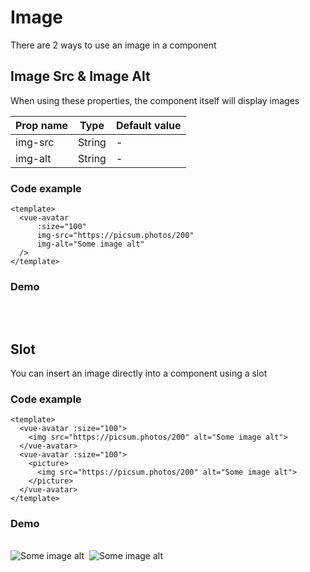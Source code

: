 <script setup>
import VueAvatar from '../../src/VueAvatar.vue'
</script>

# Image
There are 2 ways to use an image in a component

## Image Src & Image Alt
When using these properties, the component itself will display images

| Prop name | Type   | Default value |
|-----------|--------|---------------|
| img-src   | String | -             |
| img-alt   | String | -             |

### Code example

```vue
<template>
  <vue-avatar 
      :size="100" 
      img-src="https://picsum.photos/200" 
      img-alt="Some image alt" 
  />
</template>
```

### Demo
<div style="padding: 16px 0; display: flex;gap: 8px;">
    <vue-avatar :size="100" img-src="https://picsum.photos/200" img-alt="Some image alt" />
</div>

## Slot
You can insert an image directly into a component using a slot

### Code example

```vue
<template>
  <vue-avatar :size="100">
    <img src="https://picsum.photos/200" alt="Some image alt">
  </vue-avatar>
  <vue-avatar :size="100">
    <picture>
      <img src="https://picsum.photos/200" alt="Some image alt">
    </picture>
  </vue-avatar>
</template>
```
### Demo
<div style="padding: 16px 0; display: flex;gap: 8px;">
  <vue-avatar :size="100">
    <img src="https://picsum.photos/200" alt="Some image alt">
  </vue-avatar>
  <vue-avatar :size="100">
    <picture>
      <img src="https://picsum.photos/200" alt="Some image alt">
    </picture>
  </vue-avatar>
</div>

